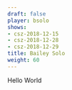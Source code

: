 ```yaml
---
draft: false
player: bsolo
shows:
- csz-2018-12-15
- csz-2018-12-28
- csz-2018-12-29
title: Bailey Solo
weight: 60
---
```


Hello World
